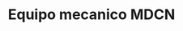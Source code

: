 ---
title: "Equipo mecanico MDCN"
url: /ciudad-nueva/equipo-mecanico-mdcn/
shop: reparación de automóviles
---